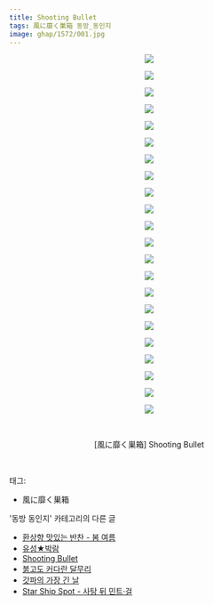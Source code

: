 ```yaml
---
title: Shooting Bullet
tags: 風に靡く巣箱 동방_동인지
image: ghap/1572/001.jpg
---
```

<div class="article">
<p style="text-align: center; clear: none; float: none;"><img src="{{ site.nasurl }}/ghap/1572/001.jpg"/></p>
<p style="text-align: center; clear: none; float: none;"><img src="{{ site.nasurl }}/ghap/1572/002.jpg"/></p>
<p style="text-align: center; clear: none; float: none;"><img src="{{ site.nasurl }}/ghap/1572/003.jpg"/></p>
<p style="text-align: center; clear: none; float: none;"><img src="{{ site.nasurl }}/ghap/1572/004.jpg"/></p>
<p style="text-align: center; clear: none; float: none;"><img src="{{ site.nasurl }}/ghap/1572/005.jpg"/></p>
<p style="text-align: center; clear: none; float: none;"><img src="{{ site.nasurl }}/ghap/1572/006.jpg"/></p>
<p style="text-align: center; clear: none; float: none;"><img src="{{ site.nasurl }}/ghap/1572/007.jpg"/></p>
<p style="text-align: center; clear: none; float: none;"><img src="{{ site.nasurl }}/ghap/1572/008.jpg"/></p>
<p style="text-align: center; clear: none; float: none;"><img src="{{ site.nasurl }}/ghap/1572/009.jpg"/></p>
<p style="text-align: center; clear: none; float: none;"><img src="{{ site.nasurl }}/ghap/1572/010.jpg"/></p>
<p style="text-align: center; clear: none; float: none;"><img src="{{ site.nasurl }}/ghap/1572/011.jpg"/></p>
<p style="text-align: center; clear: none; float: none;"><img src="{{ site.nasurl }}/ghap/1572/012.jpg"/></p>
<p style="text-align: center; clear: none; float: none;"><img src="{{ site.nasurl }}/ghap/1572/013.jpg"/></p>
<p style="text-align: center; clear: none; float: none;"><img src="{{ site.nasurl }}/ghap/1572/014.jpg"/></p>
<p style="text-align: center; clear: none; float: none;"><img src="{{ site.nasurl }}/ghap/1572/015.jpg"/></p>
<p style="text-align: center; clear: none; float: none;"><img src="{{ site.nasurl }}/ghap/1572/016.jpg"/></p>
<p style="text-align: center; clear: none; float: none;"><img src="{{ site.nasurl }}/ghap/1572/017.jpg"/></p>
<p style="text-align: center; clear: none; float: none;"><img src="{{ site.nasurl }}/ghap/1572/018.jpg"/></p>
<p style="text-align: center; clear: none; float: none;"><img src="{{ site.nasurl }}/ghap/1572/019.jpg"/></p>
<p style="text-align: center; clear: none; float: none;"><img src="{{ site.nasurl }}/ghap/1572/020.jpg"/></p>
<p style="text-align: center; clear: none; float: none;"><img src="{{ site.nasurl }}/ghap/1572/021.jpg"/></p>
<p style="text-align: center; clear: none; float: none;"><img src="{{ site.nasurl }}/ghap/1572/022.jpg"/></p>
<p style="text-align: center; clear: none; float: none;"><br/></p>
<p style="text-align: center; clear: none; float: none;">[風に靡く巣箱] Shooting Bullet</p>
<p><br/></p>
</div><div class="tagTrail">
<p>태그: </p>
<ul>
<li>風に靡く巣箱</li>
</ul>
</div><div class="another">
<p>'동방 동인지' 카테고리의 다른 글</p>
<ul>
<li><a href="/2016-08-15-ghap_1574">환상향 맛있는 반찬 - 봄 여름</a></li>
<li><a href="/2016-08-14-ghap_1573">유성★박람</a></li>
<li><a href="/2016-08-14-ghap_1572">Shooting Bullet</a></li>
<li><a href="/2016-08-14-ghap_1571">붉고도 커다란 달무리</a></li>
<li><a href="/2016-08-14-ghap_1570">갓파의 가장 긴 날</a></li>
<li><a href="/2016-08-14-ghap_1569">Star Ship Spot - 사탕 뒤 민트·걸</a></li>
</ul>
</div><div class="cb_module cb_fluid">
<div class="cb_wrt cb_profile">
</div><!-- commentList close -->
</div>